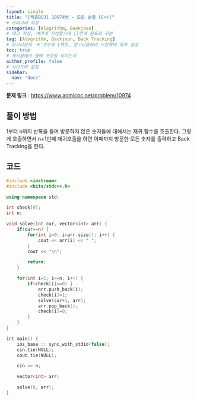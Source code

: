 ```yaml
---
layout: single
title: "[백준BOJ] 10974번 - 모든 순열 [C++]"
# 카테고리 작성
categories: [Alogrithm, Baekjoon]
# 태그 작성, 여려개 작성할시에 []안에 쉼표로 구분
tag: [Alogrithm, Backjoon, Back Tracking]
# 마크다운의 '#'갯수에 [백준, 알고리즘따라 오른쪽에 목차 설정
toc: true
# 게시글에서 옆에 프로필 보이는지
author_profile: false
# 사이드바 설정
sidebar:
  nav: "docs"
---
```


**문제 링크** : <https://www.acmicpc.net/problem/10974>

## 풀이 방법

1부터 n까지 반복을 돌며 방문하지 않은 숫자들에 대해서는 재귀 함수를 호출한다.
그렇게 호출하면서 n+1번째 재귀호출을 하면 이때까지 방문한 모든 숫자를 출력하고 Back Tracking을 한다.

## 코드

```c++
#include <iostream>
#include <bits/stdc++.h>

using namespace std;

int check[9];
int n;

void solve(int cur, vector<int> arr) {
	if(cur==n) {
		for(int i=0; i<arr.size(); i++) {
			cout << arr[i] << " ";
		}
		cout << "\n";

		return;
	}

	for(int i=1; i<=n; i++) {
		if(check[i]==0) {
			arr.push_back(i);
			check[i]=1;
			solve(cur+1, arr);
			arr.pop_back();
			check[i]=0;
		}
	}
}

int main() {
	ios_base :: sync_with_stdio(false);
	cin.tie(NULL);
	cout.tie(NULL);

	cin >> n;

	vector<int> arr;

	solve(0, arr);
}
```

